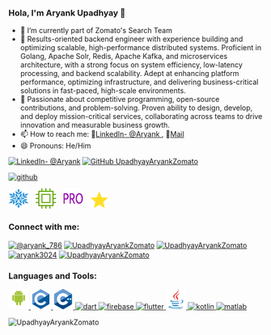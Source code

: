 ### Hola, I'm Aryank Upadhyay 👋


- 🔭 I’m currently part of Zomato's Search Team
- 🤔 Results-oriented backend engineer with experience building and optimizing scalable, high-performance distributed systems. Proficient in Golang, Apache Solr, Redis, Apache Kafka, and microservices architecture, with a strong focus on system efficiency, low-latency processing, and backend scalability. Adept at enhancing platform performance, optimizing infrastructure, and delivering business-critical solutions in fast-paced, high-scale environments.
- 💬 Passionate about competitive programming, open-source contributions, and problem-solving. Proven ability to design, develop, and deploy mission-critical services, collaborating across teams to drive innovation and measurable business growth.
- 📫 How to reach me:  📧[LinkedIn- @Aryank ](https://www.linkedin.com/in/aryank-upadhyay-6311641b9/) , 📧[Mail](mailto:iamUpadhyayAryankZomato@gmailcom)
- 😄 Pronouns: He/Him

 [![LinkedIn- @Aryank ](https://img.shields.io/badge/-Aryank-blue?style=flat-square&logo=Linkedin&logoColor=white&link=https://www.linkedin.com/in/aryank-upadhyay-6311641b9/)](https://www.linkedin.com/in/aryank-upadhyay-6311641b9/)
[![GitHub UpadhyayAryankZomato](https://img.shields.io/github/followers/UpadhyayAryankZomato?label=follow&style=social)](https://github.com/AryankUadhyay)
<br/> 
<!-- <p align="left"> <img src="https://komarev.com/ghpvc/?username=UpadhyayAryankZomato&label=Profile views&color=008000&style=flat" alt="UpadhyayAryankZomato" /> </p> -->

<!-- <p align="left"> <a href="https://github.com/ryo-ma/github-profile-trophy"><img src="https://github-profile-trophy.vercel.app/?username=UpadhyayAryankZomato" alt="UpadhyayAryankZomato" /></a> </p> -->

[<img src='https://cdn.jsdelivr.net/npm/simple-icons@3.0.1/icons/github.svg' alt='github' height='40'>](https://github.com/UpadhyayAryankZomato)  

<a href='https://archiveprogram.github.com/'><img src='https://raw.githubusercontent.com/acervenky/animated-github-badges/master/assets/acbadge.gif' width='40' height='40'></a> <a href='https://docs.github.com/en/developers'><img src='https://raw.githubusercontent.com/acervenky/animated-github-badges/master/assets/devbadge.gif' width='40' height='40'></a> <a href='https://github.com/pricing'><img src='https://raw.githubusercontent.com/acervenky/animated-github-badges/master/assets/pro.gif' width='40' height='40'></a> <a href='https://stars.github.com/'><img src='https://raw.githubusercontent.com/acervenky/animated-github-badges/master/assets/starbadge.gif' width='35' height='35'></a> 


<h3 align="left">Connect with me:</h3>
<p align="left">
<a href="https://twitter.com/@aryank_786" target="blank"><img align="center" src="https://raw.githubusercontent.com/rahuldkjain/github-profile-readme-generator/master/src/images/icons/Social/twitter.svg" alt="@aryank_786" height="30" width="40" /></a>
<a href="https://www.linkedin.com/in/aryank-upadhyay-6311641b9/" target="blank"><img align="center" src="https://raw.githubusercontent.com/rahuldkjain/github-profile-readme-generator/master/src/images/icons/Social/linked-in-alt.svg" alt="UpadhyayAryankZomato" height="30" width="40" /></a>
<a href="https://instagram.com/UpadhyayAryankZomato" target="blank"><img align="center" src="https://raw.githubusercontent.com/rahuldkjain/github-profile-readme-generator/master/src/images/icons/Social/instagram.svg" alt="UpadhyayAryankZomato" height="30" width="40" /></a>
<a href="https://codeforces.com/profile/aryank3024" target="blank"><img align="center" src="https://raw.githubusercontent.com/rahuldkjain/github-profile-readme-generator/master/src/images/icons/Social/codeforces.svg" alt="aryank3024" height="30" width="40" /></a>
<a href="https://www.leetcode.com/UpadhyayAryankZomato" target="blank"><img align="center" src="https://raw.githubusercontent.com/rahuldkjain/github-profile-readme-generator/master/src/images/icons/Social/leet-code.svg" alt="UpadhyayAryankZomato" height="30" width="40" /></a>
</p>

<h3 align="left">Languages and Tools:</h3>
<p align="left"> <a href="https://developer.android.com" target="_blank" rel="noreferrer"> <img src="https://raw.githubusercontent.com/devicons/devicon/master/icons/android/android-original-wordmark.svg" alt="android" width="40" height="40"/> </a> <a href="https://www.cprogramming.com/" target="_blank" rel="noreferrer"> <img src="https://raw.githubusercontent.com/devicons/devicon/master/icons/c/c-original.svg" alt="c" width="40" height="40"/> </a> <a href="https://www.w3schools.com/cpp/" target="_blank" rel="noreferrer"> <img src="https://raw.githubusercontent.com/devicons/devicon/master/icons/cplusplus/cplusplus-original.svg" alt="cplusplus" width="40" height="40"/> </a> <a href="https://dart.dev" target="_blank" rel="noreferrer"> <img src="https://www.vectorlogo.zone/logos/dartlang/dartlang-icon.svg" alt="dart" width="40" height="40"/> </a> <a href="https://firebase.google.com/" target="_blank" rel="noreferrer"> <img src="https://www.vectorlogo.zone/logos/firebase/firebase-icon.svg" alt="firebase" width="40" height="40"/> </a> <a href="https://flutter.dev" target="_blank" rel="noreferrer"> <img src="https://www.vectorlogo.zone/logos/flutterio/flutterio-icon.svg" alt="flutter" width="40" height="40"/> </a> <a href="https://www.java.com" target="_blank" rel="noreferrer"> <img src="https://raw.githubusercontent.com/devicons/devicon/master/icons/java/java-original.svg" alt="java" width="40" height="40"/> </a> <a href="https://kotlinlang.org" target="_blank" rel="noreferrer"> <img src="https://www.vectorlogo.zone/logos/kotlinlang/kotlinlang-icon.svg" alt="kotlin" width="40" height="40"/> </a> <a href="https://www.mathworks.com/" target="_blank" rel="noreferrer"> <img src="https://upload.wikimedia.org/wikipedia/commons/2/21/Matlab_Logo.png" alt="matlab" width="40" height="40"/> </a> </p>



<!-- <p><img align="left" src="https://github-readme-stats.vercel.app/api/top-langs?username=UpadhyayAryankZomato&show_icons=true&locale=en&layout=compact" alt="UpadhyayAryankZomato" /></p> -->

<!-- <p>&nbsp;<img align="center" src="https://github-readme-stats.vercel.app/api?username=UpadhyayAryankZomato&show_icons=true&locale=en" alt="UpadhyayAryankZomato" /></p> -->
<!-- 
<p><img align="center" src="https://github-readme-streak-stats.herokuapp.com/?user=UpadhyayAryankZomato&" alt="UpadhyayAryankZomato" /></p> -->
<div align="center">
  <p><img align="left" src="https://github-readme-streak-stats.herokuapp.com/?user=UpadhyayAryankZomato&theme=gotham" alt="UpadhyayAryankZomato" /></p>
</div>

